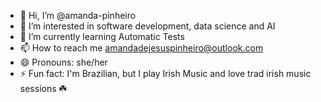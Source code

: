 - 👋 Hi, I’m @amanda-pinheiro
- 👀 I’m interested in software development, data science and AI
- 🌱 I’m currently learning Automatic Tests
- 📫 How to reach me amandadejesuspinheiro@outlook.com
- 😄 Pronouns: she/her
- ⚡ Fun fact: I'm Brazilian, but I play Irish Music and love trad irish music sessions ☘️

<!---
amanda-pinheiro/amanda-pinheiro is a ✨ special ✨ repository because its `README.md` (this file) appears on your GitHub profile.
You can click the Preview link to take a look at your changes.
--->
